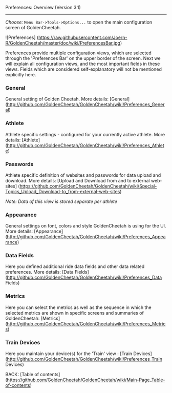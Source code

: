 Preferences: Overview (Version 3.1)
***

_Choose:_ `Menu Bar->Tools->Options...` to open the main configuration screen of GoldenCheetah.


![Preferences] (https://raw.githubusercontent.com/Joern-R/GoldenCheetah/master/doc/wiki/PreferencesBar.jpg)

Preferences provide multiple configuration views, which are selected through the 'Preferences Bar' on the upper border of the screen. Next we will explain all configuration views, and the most important fields in these views. Fields which are considered self-explanatory will not be mentioned explicitly here.

### General

General setting of Golden Cheetah. More details: [General] (http://github.com/GoldenCheetah/GoldenCheetah/wiki/Preferences_General)

### Athlete

Athlete specific settings - configured for your currently active athlete. More details: [Athlete] (http://github.com/GoldenCheetah/GoldenCheetah/wiki/Preferences_Athlete)

### Passwords

Athlete specific definition of websites and passwords for data upload and download. More details: [Upload and Download from and to external web-sites] (https://github.com/GoldenCheetah/GoldenCheetah/wiki/Special-Topics_Upload_Download-to_from-external-web-sites)

_Note: Data of this view is stored separate per athlete_

### Appearance

General settings on font, colors and style GoldenCheetah is using for the UI. More details: [Appearance] (http://github.com/GoldenCheetah/GoldenCheetah/wiki/Preferences_Appearance)

### Data Fields

Here you defined additional ride data fields and other data related preferences. More details: [Data Fields] (http://github.com/GoldenCheetah/GoldenCheetah/wiki/Preferences_Data Fields)

### Metrics

Here you can select the metrics as well as the sequence in which the selected metrics are shown in specific screens and summaries of GoldenCheetah: [Metrics] (http://github.com/GoldenCheetah/GoldenCheetah/wiki/Preferences_Metrics)

### Train Devices

Here you maintain your device(s) for the 'Train' view : [Train Devices] (http://github.com/GoldenCheetah/GoldenCheetah/wiki/Preferences_Train Devices)

BACK: [Table of contents] (https://github.com/GoldenCheetah/GoldenCheetah/wiki/Main-Page_Table-of-contents)













